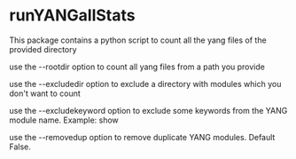 runYANGallStats
===============

This package contains a python script to count all the yang
files of the provided directory

use the --rootdir option to count all yang files from a path you 
provide

use the --excludedir option to exclude a directory with modules which you don't 
want to count

use the --excludekeyword option to exclude some keywords from the YANG module name.
 Example: show
 
use the --removedup option to remove duplicate YANG modules. Default False.
